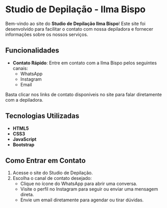 
# Studio de Depilação - Ilma Bispo

Bem-vindo ao site do **Studio de Depilação Ilma Bispo**! Este site foi desenvolvido para facilitar o contato com nossa depiladora e fornecer informações sobre os nossos serviços.

## Funcionalidades

- **Contato Rápido**: Entre em contato com a Ilma Bispo pelos seguintes canais:
  - WhatsApp
  - Instagram
  - Email

Basta clicar nos links de contato disponíveis no site para falar diretamente com a depiladora.

## Tecnologias Utilizadas

- **HTML5**
- **CSS3**
- **JavaScript**
- **Bootstrap** 

## Como Entrar em Contato

1. Acesse o site do Studio de Depilação.
2. Escolha o canal de contato desejado:
   - Clique no ícone do WhatsApp para abrir uma conversa.
   - Visite o perfil no Instagram para seguir ou enviar uma mensagem direta.
   - Envie um email diretamente para agendar ou tirar dúvidas.

